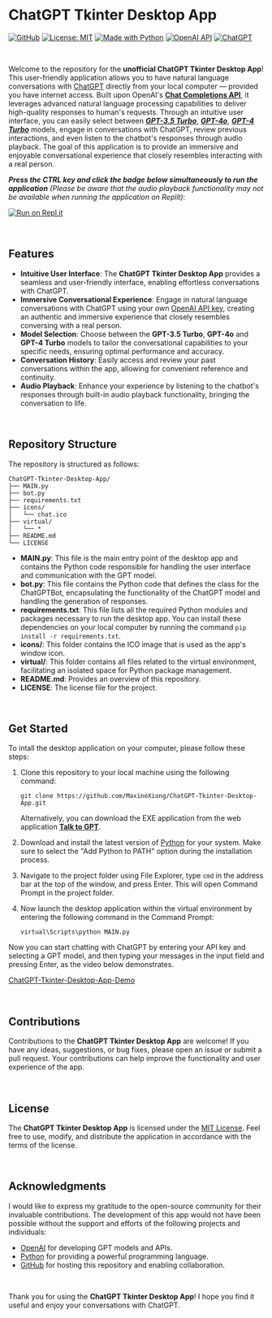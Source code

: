 # ChatGPT Tkinter Desktop App

[![GitHub](https://badgen.net/badge/icon/GitHub?icon=github&color=black&label)](https://github.com/MaxineXiong)
[![License: MIT](https://img.shields.io/badge/License-MIT-yellow.svg)](https://opensource.org/licenses/MIT)
[![Made with Python](https://img.shields.io/badge/Python->=3.6-blue?logo=python&logoColor=white)](https://www.python.org)
[![OpenAI API](https://img.shields.io/badge/OpenAI_API-E5E4E2?logo=OpenAI&logoColor=%23000000)](https://openai.com/blog/openai-api)
[![ChatGPT](https://img.shields.io/badge/ChatGPT-00A67E?logo=openai)](https://chat.openai.com/)

<br/>

Welcome to the repository for the **unofficial ChatGPT Tkinter Desktop App**! This user-friendly application allows you to have natural language conversations
with [ChatGPT](https://openai.com/index/chatgpt) directly from your local computer — provided you have internet access. Built upon OpenAI's [**Chat Completions API**](https://platform.openai.com/docs/guides/text-generation/chat-completions-api), it leverages advanced natural language processing capabilities to deliver high-quality responses to human's requests.
Through an intuitive user interface, you can easily select between [***GPT-3.5 Turbo***](https://platform.openai.com/docs/models/gpt-3-5-turbo), [***GPT-4o***](https://platform.openai.com/docs/models/gpt-4o), [***GPT-4 Turbo***](https://platform.openai.com/docs/models/gpt-4-turbo-and-gpt-4) models, engage in conversations with ChatGPT, review previous interactions,
and even listen to the chatbot's responses through audio playback. The goal of this application is to provide an immersive and enjoyable conversational experience that
closely resembles interacting with a real person.

***Press the CTRL key and click the badge below simultaneously to run the application** (Please be aware that the audio playback functionality may not be available when running the application on Replit)*:

[![Run on Repl.it](https://replit.com/badge/github/MaxineXiong/ChatGPT-Tkinter-Desktop-App.git)](https://replit.com/@MaxineXiong/ChatGPT-Tkinter-Desktop-App?v=1)

<br/>

## Features

- **Intuitive User Interface**: The **ChatGPT Tkinter Desktop App** provides a seamless and user-friendly interface, enabling effortless conversations with ChatGPT.
- **Immersive Conversational Experience**: Engage in natural language conversations with ChatGPT using your own [OpenAI API key](https://platform.openai.com/api-keys), creating an authentic and immersive experience that closely resembles conversing with a real person.
- **Model Selection**: Choose between the **GPT-3.5 Turbo**, **GPT-4o** and **GPT-4 Turbo** models to tailor the conversational capabilities to your specific needs, ensuring optimal performance and accuracy.
- **Conversation History**: Easily access and review your past conversations within the app, allowing for convenient reference and continuity.
- **Audio Playback**: Enhance your experience by listening to the chatbot's responses through built-in audio playback functionality, bringing the conversation to life.

<br/>

## Repository Structure

The repository is structured as follows:
```
ChatGPT-Tkinter-Desktop-App/
├── MAIN.py                   
├── bot.py                   
├── requirements.txt         
├── icons/
│   └── chat.ico
├── virtual/
│   └── *         
├── README.md                 
└── LICENSE                   
```

- **MAIN.py**: This file is the main entry point of the desktop app and contains the Python code responsible for handling the user interface and communication with the GPT model.
- **bot.py**: This file contains the Python code that defines the class for the ChatGPTBot, encapsulating the functionality of the ChatGPT model and handling the generation of responses.
- **requirements.txt**: This file lists all the required Python modules and packages necessary to run the desktop app. You can install these dependencies on your local computer by running the command `pip install -r requirements.txt`.
- **icons/**: This folder contains the ICO image that is used as the app's window icon.
- **virtual/**: This folder contains all files related to the virtual environment, facilitating an isolated space for Python package management.
- **README.md**: Provides an overview of this repository.
- **LICENSE**: The license file for the project.

<br/>

## Get Started

To intall the desktop application on your computer, please follow these steps:

1) Clone this repository to your local machine using the following command:
    ```
    git clone https://github.com/MaxineXiong/ChatGPT-Tkinter-Desktop-App.git
    ```
    Alternatively, you can download the EXE application from the web application **[Talk to GPT](https://maxinexiong-openai-api-web-apps-home-xbxlm8.streamlit.app/Talk_To_GPT)**.

2) Download and install the latest version of [Python](https://www.python.org/downloads/) for your system. Make sure to select the "Add Python to PATH" option during the installation process.

3) Navigate to the project folder using File Explorer, type `cmd` in the address bar at the top of the window, and press Enter. This will open Command Prompt in the project folder.

4) Now launch the desktop application within the virtual environment by entering the following command in the Command Prompt:
    ```
    virtual\Scripts\python MAIN.py
    ```


Now you can start chatting with ChatGPT by entering your API key and selecting a GPT model, and then typing your messages in the input field and pressing Enter, as the video below demonstrates.

[ChatGPT-Tkinter-Desktop-App-Demo](https://github.com/MaxineXiong/ChatGPT-Tkinter-Desktop-App/assets/55864839/089cf277-d42f-4d85-800f-7b75dbc39684)

<br/>

## Contributions

Contributions to the **ChatGPT Tkinter Desktop App** are welcome! If you have any ideas, suggestions, or bug fixes, please open an issue or submit a pull request. Your contributions can help improve the functionality and user experience of the app.

<br/>

## License

The **ChatGPT Tkinter Desktop App** is licensed under the [MIT License](https://choosealicense.com/licenses/mit/). Feel free to use, modify, and distribute the application in accordance with the terms of the license.

<br/>

## Acknowledgments

I would like to express my gratitude to the open-source community for their invaluable contributions. The development of this app would not have been possible without the support and efforts of the following projects and individuals:

- [OpenAI](https://openai.com/) for developing GPT models and APIs.
- [Python](https://www.python.org/) for providing a powerful programming language.
- [GitHub](https://github.com/) for hosting this repository and enabling collaboration.

<br/>

Thank you for using the **ChatGPT Tkinter Desktop App**! I hope you find it useful and enjoy your conversations with ChatGPT.


